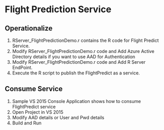Flight Prediction Service
=========================

## Operationalize
1. RServer_FlightPredictionDemo.r contains the R code for Flight Predict Service.
1. Modify RServer_FlightPredictionDemo.r code and Add Azure Active Directory details if you want to use AAD for Authentication
1. Modify RServer_FlightPredictionDemo.r code and Add R Server EndPoint.
1. Execute the R script to publish the FlightPredict as a service.

## Consume Service
1. Sample VS 2015 Console Application shows how to consume FlightPredict service
1. Open Project in VS 2015
1. Modify AAD details or User and Pwd details
1. Build and Run
